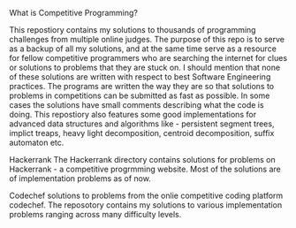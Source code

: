 What is Competitive Programming?


This repostiory contains my solutions to thousands of programming challenges from multiple online judges. The purpose of this repo is to serve as a backup of all my solutions, and at the same time serve as a resource for fellow competitive programmers who are searching the internet for clues or solutions to problems that they are stuck on.
I should mention that none of these solutions are written with respect to best Software Engineering practices. The programs are written the way they are so that solutions to problems in competitions can be submitted as fast as possible. In some cases the solutions have small comments describing what the code is doing.
This repostiory also features some good implementations for advanced data structures and algorithms like - persistent segment trees, implict treaps, heavy light decomposition, centroid decomposition, suffix automaton etc.

Hackerrank
The Hackerrank directory contains solutions for problems on Hackerrank - a competitive progrmming website. Most of the solutions are of implementation problems as of now.

Codechef
solutions to problems from the onlie competitive coding platform codechef.
The reposotory contains my solutions to various implementation problems ranging across many difficulty levels.
